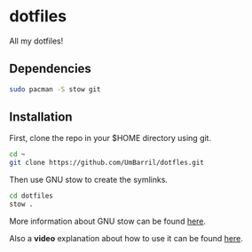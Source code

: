 
# dotfiles

All my dotfiles!

## Dependencies

```bash
sudo pacman -S stow git
```

## Installation

First, clone the repo in your $HOME directory using git.

```bash
cd ~
git clone https://github.com/UmBarril/dotfles.git
```

Then use GNU stow to create the symlinks.

```bash
cd dotfiles
stow .
```

More information about GNU stow can be found [here](https://www.gnu.org/software/stow/).

Also a **video** explanation about how to use it can be found [here](https://www.youtube.com/watch?v=y6XCebnB9gs).

